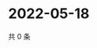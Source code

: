 # 2022-05-18

共 0 条

<!-- BEGIN WEIBO -->
<!-- 最后更新时间 Wed May 18 2022 08:24:00 GMT+0800 (China Standard Time) -->

<!-- END WEIBO -->
